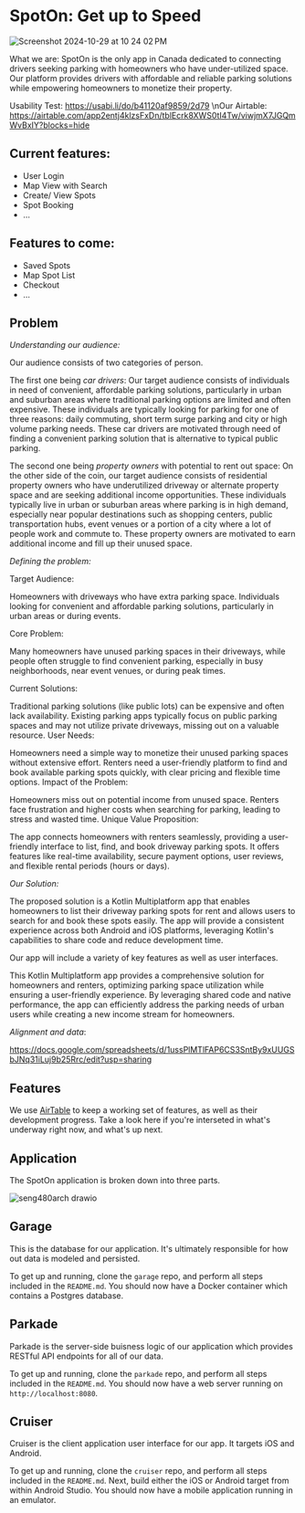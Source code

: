 # SpotOn: Get up to Speed
![Screenshot 2024-10-29 at 10 24 02 PM](https://github.com/user-attachments/assets/18bcc6d5-a1da-41c7-a756-68468701caba)

What we are: SpotOn is the only app in Canada dedicated to connecting drivers seeking parking with homeowners who have under-utilized space. Our platform provides drivers with affordable and reliable parking solutions while empowering homeowners to monetize their property.

Usability Test: https://usabi.li/do/b41120af9859/2d79
\nOur Airtable: https://airtable.com/app2entj4klzsFxDn/tblEcrk8XWS0tI4Tw/viwjmX7JGQmWvBxIY?blocks=hide

## Current features: 
- User Login
- Map View with Search
- Create/ View Spots
- Spot Booking
- ...

## Features to come:
- Saved Spots
- Map Spot List
- Checkout
- ...




## Problem

_Understanding our audience:_

Our audience consists of two categories of person.

The first one being _car drivers_:
  Our target audience consists of individuals in need of convenient, affordable parking solutions, particularly in urban and suburban areas where traditional parking options are limited and often expensive. These individuals are typically looking for parking for one of three reasons: daily commuting, short term surge parking and city or high volume parking needs. These car drivers are motivated through need of finding a convenient parking solution that is alternative to typical public parking. 

The second one being _property owners_ with potential to rent out space:
  On the other side of the coin, our target audience consists of residential property owners who have underutilized driveway or alternate property space and are seeking additional income opportunities. These individuals typically live in urban or suburban areas where parking is in high demand, especially near popular destinations such as shopping centers, public transportation hubs, event venues or a portion of a city where a lot of people work and commute to. These property owners are motivated to earn additional income and fill up their unused space.

_Defining the problem:_

Target Audience:

Homeowners with driveways who have extra parking space.
Individuals looking for convenient and affordable parking solutions, particularly in urban areas or during events.

Core Problem:

Many homeowners have unused parking spaces in their driveways, while people often struggle to find convenient parking, especially in busy neighborhoods, near event venues, or during peak times.

Current Solutions:

Traditional parking solutions (like public lots) can be expensive and often lack availability.
Existing parking apps typically focus on public parking spaces and may not utilize private driveways, missing out on a valuable resource.
User Needs:

Homeowners need a simple way to monetize their unused parking spaces without extensive effort.
Renters need a user-friendly platform to find and book available parking spots quickly, with clear pricing and flexible time options.
Impact of the Problem:

Homeowners miss out on potential income from unused space.
Renters face frustration and higher costs when searching for parking, leading to stress and wasted time.
Unique Value Proposition:

The app connects homeowners with renters seamlessly, providing a user-friendly interface to list, find, and book driveway parking spots.
It offers features like real-time availability, secure payment options, user reviews, and flexible rental periods (hours or days).

_Our Solution:_

The proposed solution is a Kotlin Multiplatform app that enables homeowners to list their driveway parking spots for rent and allows users to search for and book these spots easily. The app will provide a consistent experience across both Android and iOS platforms, leveraging Kotlin's capabilities to share code and reduce development time.

Our app will include a variety of key features as well as user interfaces. 

This Kotlin Multiplatform app provides a comprehensive solution for homeowners and renters, optimizing parking space utilization while ensuring a user-friendly experience. By leveraging shared code and native performance, the app can efficiently address the parking needs of urban users while creating a new income stream for homeowners.

_Alignment and data_:

https://docs.google.com/spreadsheets/d/1ussPlMTlFAP6CS3SntBy9xUUGSbJNq31iLuj9b25Rrc/edit?usp=sharing

## Features

We use [AirTable](https://airtable.com/app2entj4klzsFxDn/tblEcrk8XWS0tI4Tw/viwjmX7JGQmWvBxIY?blocks=hide)
to keep a working set of features, as well as their development progress. Take a look here if you're
interseted in what's underway right now, and what's up next.

## Application

The SpotOn application is broken down into three parts.

![seng480arch drawio](https://github.com/user-attachments/assets/20b9835b-95cf-4043-9bd0-2bb31655edd0)

## Garage

This is the database for our application. It's ultimately responsible for how
out data is modeled and persisted.

To get up and running, clone the `garage` repo, and perform all steps included
in the `README.md`. You should now have a Docker container which contains a Postgres
database.

## Parkade

Parkade is the server-side buisness logic of our application which provides
RESTful API endpoints for all of our data.

To get up and running, clone the `parkade` repo, and perform all steps included in the `README.md`.
You should now have a web server running on `http://localhost:8080`.

## Cruiser

Cruiser is the client application user interface for our app. It targets iOS and Android.

To get up and running, clone the `cruiser` repo, and perform all steps included in the `README.md`.
Next, build either the iOS or Android target from within Android Studio.
You should now have a mobile application running in an emulator.
